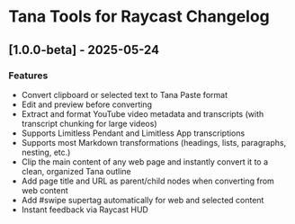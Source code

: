 # Tana Tools for Raycast Changelog

## [1.0.0-beta] - 2025-05-24

### Features

- Convert clipboard or selected text to Tana Paste format
- Edit and preview before converting
- Extract and format YouTube video metadata and transcripts (with transcript chunking for large videos)
- Supports Limitless Pendant and Limitless App transcriptions
- Supports most Markdown transformations (headings, lists, paragraphs, nesting, etc.)
- Clip the main content of any web page and instantly convert it to a clean, organized Tana outline
- Add page title and URL as parent/child nodes when converting from web content
- Add #swipe supertag automatically for web and selected content
- Instant feedback via Raycast HUD
